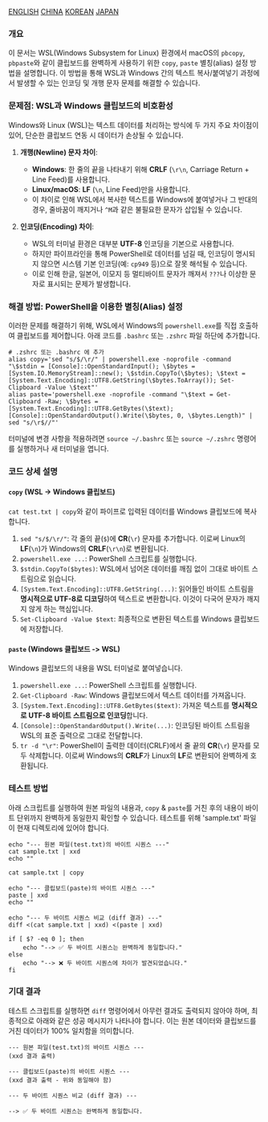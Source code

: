 [ENGLISH](README.md)
[CHINA](README-zh.md)
[KOREAN](README-ko.md)
[JAPAN](README-ja.md)

### 개요
이 문서는 WSL(Windows Subsystem for Linux) 환경에서 macOS의 `pbcopy`, `pbpaste`와 같이 클립보드를 완벽하게 사용하기 위한 `copy`, `paste` 별칭(alias) 설정 방법을 설명합니다. 이 방법을 통해 WSL과 Windows 간의 텍스트 복사/붙여넣기 과정에서 발생할 수 있는 인코딩 및 개행 문자 문제를 해결할 수 있습니다.

### 문제점: WSL과 Windows 클립보드의 비호환성
Windows와 Linux (WSL)는 텍스트 데이터를 처리하는 방식에 두 가지 주요 차이점이 있어, 단순한 클립보드 연동 시 데이터가 손상될 수 있습니다.

1.  **개행(Newline) 문자 차이**:
    *   **Windows**: 한 줄의 끝을 나타내기 위해 **CRLF** (`\r\n`, Carriage Return + Line Feed)를 사용합니다.
    *   **Linux/macOS**: **LF** (`\n`, Line Feed)만을 사용합니다.
    *   이 차이로 인해 WSL에서 복사한 텍스트를 Windows에 붙여넣거나 그 반대의 경우, 줄바꿈이 깨지거나 `^M`과 같은 불필요한 문자가 삽입될 수 있습니다.

2.  **인코딩(Encoding) 차이**:
    *   WSL의 터미널 환경은 대부분 **UTF-8** 인코딩을 기본으로 사용합니다.
    *   하지만 파이프라인을 통해 PowerShell로 데이터를 넘길 때, 인코딩이 명시되지 않으면 시스템 기본 인코딩(예: `cp949` 등)으로 잘못 해석될 수 있습니다.
    *   이로 인해 한글, 일본어, 이모지 등 멀티바이트 문자가 깨져서 `???`나 이상한 문자로 표시되는 문제가 발생합니다.

### 해결 방법: PowerShell을 이용한 별칭(Alias) 설정
이러한 문제를 해결하기 위해, WSL에서 Windows의 `powershell.exe`를 직접 호출하여 클립보드를 제어합니다. 아래 코드를 `.bashrc` 또는 `.zshrc` 파일 하단에 추가합니다.

```shell
# .zshrc 또는 .bashrc 에 추가
alias copy='sed "s/$/\r/" | powershell.exe -noprofile -command "\$stdin = [Console]::OpenStandardInput(); \$bytes = [System.IO.MemoryStream]::new(); \$stdin.CopyTo(\$bytes); \$text = [System.Text.Encoding]::UTF8.GetString(\$bytes.ToArray()); Set-Clipboard -Value \$text"'
alias paste='powershell.exe -noprofile -command "\$text = Get-Clipboard -Raw; \$bytes = [System.Text.Encoding]::UTF8.GetBytes(\$text); [Console]::OpenStandardOutput().Write(\$bytes, 0, \$bytes.Length)" | sed "s/\r$//"'
```

터미널에 변경 사항을 적용하려면 `source ~/.bashrc` 또는 `source ~/.zshrc` 명령어를 실행하거나 새 터미널을 엽니다.

### 코드 상세 설명

#### `copy` (WSL -> Windows 클립보드)
`cat test.txt | copy`와 같이 파이프로 입력된 데이터를 Windows 클립보드에 복사합니다.

1.  `sed "s/$/\r/"`: 각 줄의 끝(`$`)에 **CR**(`\r`) 문자를 추가합니다. 이로써 Linux의 **LF**(`\n`)가 Windows의 **CRLF**(`\r\n`)로 변환됩니다.
2.  `powershell.exe ...`: PowerShell 스크립트를 실행합니다.
3.  `$stdin.CopyTo($bytes)`: WSL에서 넘어온 데이터를 깨짐 없이 그대로 바이트 스트림으로 읽습니다.
4.  `[System.Text.Encoding]::UTF8.GetString(...)`: 읽어들인 바이트 스트림을 **명시적으로 UTF-8로 디코딩**하여 텍스트로 변환합니다. 이것이 다국어 문자가 깨지지 않게 하는 핵심입니다.
5.  `Set-Clipboard -Value $text`: 최종적으로 변환된 텍스트를 Windows 클립보드에 저장합니다.

#### `paste` (Windows 클립보드 -> WSL)
Windows 클립보드의 내용을 WSL 터미널로 붙여넣습니다.

1.  `powershell.exe ...`: PowerShell 스크립트를 실행합니다.
2.  `Get-Clipboard -Raw`: Windows 클립보드에서 텍스트 데이터를 가져옵니다.
3.  `[System.Text.Encoding]::UTF8.GetBytes($text)`: 가져온 텍스트를 **명시적으로 UTF-8 바이트 스트림으로 인코딩**합니다.
4.  `[Console]::OpenStandardOutput().Write(...)`: 인코딩된 바이트 스트림을 WSL의 표준 출력으로 그대로 전달합니다.
5.  `tr -d "\r"`: PowerShell이 출력한 데이터(CRLF)에서 줄 끝의 **CR**(`\r`) 문자를 모두 삭제합니다. 이로써 Windows의 **CRLF**가 Linux의 **LF**로 변환되어 완벽하게 호환됩니다.

### 테스트 방법
아래 스크립트를 실행하여 원본 파일의 내용과, `copy` & `paste`를 거친 후의 내용이 바이트 단위까지 완벽하게 동일한지 확인할 수 있습니다.
테스트를 위해 'sample.txt' 파일이 현재 디렉토리에 있어야 합니다.
```shell
echo "--- 원본 파일(test.txt)의 바이트 시퀀스 ---"
cat sample.txt | xxd
echo ""

cat sample.txt | copy

echo "--- 클립보드(paste)의 바이트 시퀀스 ---"
paste | xxd
echo ""

echo "--- 두 바이트 시퀀스 비교 (diff 결과) ---"
diff <(cat sample.txt | xxd) <(paste | xxd)

if [ $? -eq 0 ]; then
    echo "--> ✅ 두 바이트 시퀀스는 완벽하게 동일합니다."
else
    echo "--> ❌ 두 바이트 시퀀스에 차이가 발견되었습니다."
fi
```

### 기대 결과
테스트 스크립트를 실행하면 `diff` 명령어에서 아무런 결과도 출력되지 않아야 하며, 최종적으로 아래와 같은 성공 메시지가 나타나야 합니다. 이는 원본 데이터와 클립보드를 거친 데이터가 100% 일치함을 의미합니다.

```
--- 원본 파일(test.txt)의 바이트 시퀀스 ---
(xxd 결과 출력)

--- 클립보드(paste)의 바이트 시퀀스 ---
(xxd 결과 출력 - 위와 동일해야 함)

--- 두 바이트 시퀀스 비교 (diff 결과) ---

--> ✅ 두 바이트 시퀀스는 완벽하게 동일합니다.
```
